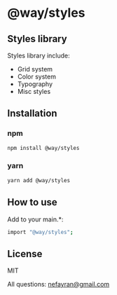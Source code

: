 # @way/styles
## Styles library
Styles library include:
- Grid system
- Color system
- Typography
- Misc styles

## Installation

### npm
```sh
npm install @way/styles
```
### yarn
```sh
yarn add @way/styles
```
## How to use
Add to your main.*:
```sh
import "@way/styles";
```
## License

MIT

All questions: nefayran@gmail.com